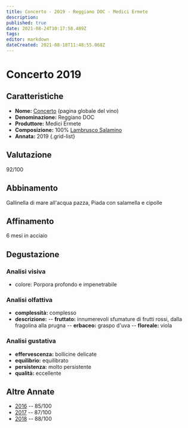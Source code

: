 ```yaml
---
title: Concerto - 2019 - Reggiano DOC - Medici Ermete
description: 
published: true
date: 2021-08-24T10:17:58.489Z
tags: 
editor: markdown
dateCreated: 2021-08-18T11:48:55.068Z
---
```


# Concerto 2019

## Caratteristiche
- **Nome:** [Concerto](/vini/Italia/Emilia/Medici-Ermete/Concerto/scheda-globale) (pagina globale del vino) 
- **Denominazione:** Reggiano DOC 
- **Produttore:** Medici Ermete 
- **Composizione:** 100% [Lambrusco Salamino](/vitigni/bacca-nera/lambrusco-salamino)
- **Annata:** 2019
{.grid-list}

## Valutazione

<span class="valutazione">92/100</span>

## Abbinamento
Gallinella di mare all'acqua pazza, Piada con salamella e cipolle

## Affinamento
6 mesi in acciaio 

## Degustazione

### Analisi visiva
- colore: Porpora profondo e impenetrabile

### Analisi olfattiva
- **complessità:**  complesso
- **descrizione:** 
-- **fruttato:** innumerevoli sfumature di frutti rossi, dalla fragolina alla prugna
-- **erbaceo:** graspo d'uva
-- **floreale:** viola

### Analisi gustativa
- **effervescenza:** bollicine delicate
- **equilibrio:** equilibrato
- **persistenza:** molto persistente
- **qualità:** eccellente

## Altre Annate
- [2016](/vini/Italia/Emilia/Medici-Ermete/Concerto/2016) -- 85/100
- [2017](/vini/Italia/Emilia/Medici-Ermete/Concerto/2017) -- 87/100
- [2018](/vini/Italia/Emilia/Medici-Ermete/Concerto/2018) -- 88/100
 